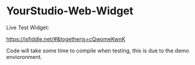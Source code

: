 # YourStudio-Web-Widget

Live Test Widget: 

https://jsfiddle.net/#&togetherjs=cQwomeKwnK

Code will take some time to compile when testing, this is due to the demo envioronment. 

